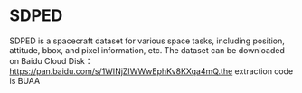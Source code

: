 # SDPED
SDPED is a spacecraft dataset for various space tasks, including position, attitude, bbox, and pixel information, etc.
The dataset can be downloaded on Baidu Cloud Disk：https://pan.baidu.com/s/1WINjZIWWwEphKv8KXqa4mQ.the extraction code is BUAA

